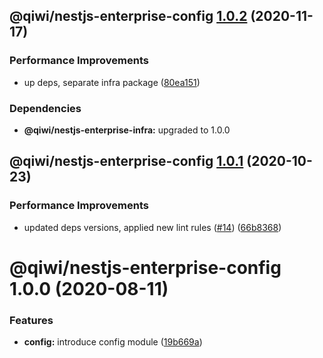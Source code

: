 ## @qiwi/nestjs-enterprise-config [1.0.2](https://github.com/qiwi/nestjs-enterprise/compare/@qiwi/nestjs-enterprise-config@1.0.1...@qiwi/nestjs-enterprise-config@1.0.2) (2020-11-17)


### Performance Improvements

* up deps, separate infra package ([80ea151](https://github.com/qiwi/nestjs-enterprise/commit/80ea151c96d65e761b2506a0c046a550e616196b))





### Dependencies

* **@qiwi/nestjs-enterprise-infra:** upgraded to 1.0.0

## @qiwi/nestjs-enterprise-config [1.0.1](https://github.com/qiwi/nestjs-enterprise/compare/@qiwi/nestjs-enterprise-config@1.0.0...@qiwi/nestjs-enterprise-config@1.0.1) (2020-10-23)


### Performance Improvements

* updated deps versions, applied new lint rules ([#14](https://github.com/qiwi/nestjs-enterprise/issues/14)) ([66b8368](https://github.com/qiwi/nestjs-enterprise/commit/66b83683a8da0949ff5507037e8d8955b852c151))

# @qiwi/nestjs-enterprise-config 1.0.0 (2020-08-11)


### Features

* **config:** introduce config module ([19b669a](https://github.com/qiwi/nestjs-enterprise/commit/19b669ad73b2e9d6c83c3afc74327335948dae54))
